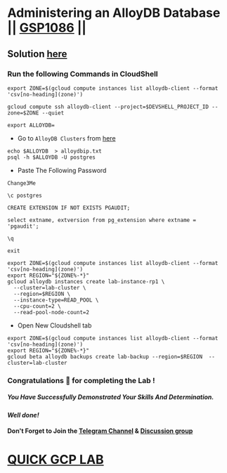 # Administering an AlloyDB Database || [GSP1086](https://www.cloudskillsboost.google/focuses/100851?parent=catalog) ||

## Solution [here](https://youtu.be/SjV2dOM_TME)

### Run the following Commands in CloudShell

```
export ZONE=$(gcloud compute instances list alloydb-client --format 'csv[no-heading](zone)')

gcloud compute ssh alloydb-client --project=$DEVSHELL_PROJECT_ID --zone=$ZONE --quiet
```
```
export ALLOYDB=
```

* Go to `AlloyDB Clusters` from [here](https://console.cloud.google.com/alloydb/clusters?)

```
echo $ALLOYDB  > alloydbip.txt 
psql -h $ALLOYDB -U postgres
```

* Paste The Following Password

```
Change3Me
```
```
\c postgres
```
```
CREATE EXTENSION IF NOT EXISTS PGAUDIT;
```
```
select extname, extversion from pg_extension where extname = 'pgaudit';
```
```
\q
```
```
exit
```
```
export ZONE=$(gcloud compute instances list alloydb-client --format 'csv[no-heading](zone)')
export REGION="${ZONE%-*}"
gcloud alloydb instances create lab-instance-rp1 \
  --cluster=lab-cluster \
  --region=$REGION \
  --instance-type=READ_POOL \
  --cpu-count=2 \
  --read-pool-node-count=2
```

* Open New Cloudshell tab

```
export ZONE=$(gcloud compute instances list alloydb-client --format 'csv[no-heading](zone)')
export REGION="${ZONE%-*}"
gcloud beta alloydb backups create lab-backup --region=$REGION  --cluster=lab-cluster
```

### Congratulations 🎉 for completing the Lab !

##### *You Have Successfully Demonstrated Your Skills And Determination.*

#### *Well done!*

#### Don't Forget to Join the [Telegram Channel](https://t.me/quickgcplab) & [Discussion group](https://t.me/quickgcplabchats)

# [QUICK GCP LAB](https://www.youtube.com/@quickgcplab)
